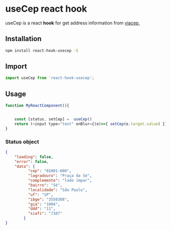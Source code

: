 # useCep react hook

useCep is a react **hook** for get address information from [viacep](https://viacep.com.br/), 

## Installation

```bash
npm install react-hook-usecep -S
```

## Import

```javascript
import useCep from 'react-hook-usecep';
```

## Usage

```javascript
function MyReactComponent(){


	const [status, setCep] =  useCep()
	return (<input type="text" onBlur={(e)=>{ setCep(e.target.value) }} />)
}
```
### Status object 
```json
{
	"loading": false,
	"error": false,
	"data": {
		  "cep": "01001-000",
		  "logradouro": "Praça da Sé",
		  "complemento": "lado ímpar",
		  "bairro": "Sé",
		  "localidade": "São Paulo",
		  "uf": "SP",
		  "ibge": "3550308",
		  "gia": "1004",
		  "ddd": "11",
		  "siafi": "7107"
		}
}
```